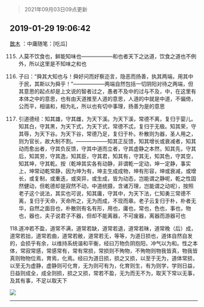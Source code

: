 > 2021年09月03日09点更新
<link rel="stylesheet" href="https://cdn.jsdelivr.net/gh/taotie6/sampleJSON@main/css/photo_show.css">


 ## 2019-01-29 19:06:42 

 [㪚木](https://www.coolapk.com/feed/10032148?shareKey=NjIyYWU4ZTg2ZWMwNjEzMTc0NzY~) ：中庸随笔：[吃瓜]

115. 人莫不饮食也，鲜能知味也——————和也者天下之达道，饮食之道也不例外，所以这里是不知味之和也

116. 子曰：“舜其大知也与！舜好问而好察迩言，隐恶而扬善，执其两端，用其中于民，其斯以为舜乎！”——————两端自然包括一切阴阳对待之两端<!--break-->，但其意思的起点却是上文说的智者过之，愚者不及中的过与不及，中，在这里有本体之中的意思，也有由天道推至人道的意思，人道的中就是中道，不偏倚，公而平，相谐和，相为礼，所以也有切中事理，扬善为是的意思

117. 引道德经：知其雄，守其雌，为天下溪。为天下溪，常德不离，复归于婴儿。知其白，守其黑，为天下式，为天下式，常德不忒，复归于无极。知其荣，守其辱，为天下谷。为天下谷，常德乃足，复归于朴。朴散则为器，圣人用之，则为官长，故大制不割。——————知其正反馈，知其增长或衰减者，知其动而愈出者，守其负反馈，守其中道而立者，守其虚静之本然，知其先，守其后，知其劳，守其逸，知其臣，守其君，知其有，守其无，知其色，守其空，知其坤，守其乾。按（乾坤其实各有动静，非谓乾一定动，坤一定静，事实上，坤常动乾常静，因为坤为有，坤主生成成物，坤有形容，坤或衰减，或增长，或复制，或重迭，或突异，或生成，皆为动态，岂能谓之静呢，乾之性固然健动，但乾德却是寂然不动，中道统摄，含诸万理，岂能谓之动呢），按照老子这个说法，其实也可说，知其庸，守其中，为天下法，仁知勇三常德不离，复归于天命，天命所之，无为而成，不现而章。老子云复归于朴，朴者无华，自然之面目也，朴散则有名有形，用也，庸也，常也，色也，事也，物也，器也，夫子说君子不器，但却不能离器，不可废器，离器而游器可也

118.道冲若不盈，道常不满，道常若缺，道常若退，道常若昧，道常晚（后）成，道常若拙，道常若曲，道常若敝，道常若无，等等，为道日损也，道体自然自发的，会损乎有余，以维持系统谐和平衡，经曰万物负阴抱阳，冲气以为和。性之本体，常寂常感，常感常有，常有常损，常损则不殉物，不殉物则物我皆真，物我皆真则物物位焉，育焉，化焉。经曰为道日损，损之又损，以至于无为，道体常损，以至无为虚静，虚静则可化育，无为则可有为，化育则生，有为则学，学则日益，日益则成全，成全则损，损之又损，常若不盈，无为而无不为，取天下常以无事，及其有事，不足以取天下 

<div class="album">
<img class="img-item" src="http://image.coolapk.com/feed/2018/1126/12/1234924_1543207169_7733@294x420.gif" />
</div>

 ------- 

